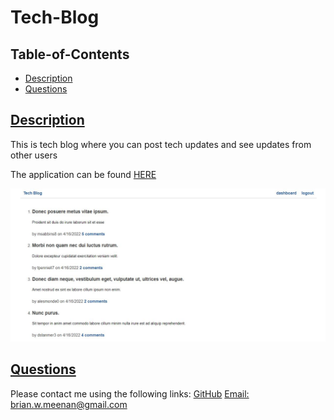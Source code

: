 # Tech-Blog
  
   
  
## Table-of-Contents

 * [Description](#description)
 * [Questions](#contact)
  
## [Description](#table-of-contents)
This is tech blog where you can post tech updates and see updates from other users

The application can be found [HERE](https://blooming-peak-47360.herokuapp.com/)

![Tech Blog Screenshot](public\assets\screenshot.JPG)

## [Questions](#table-of-contents)
Please contact me using the following links:
[GitHub](https://github.com/brian-lets-go)
[Email: brian.w.meenan@gmail.com](mailto:brian.w.meenan@gmail.com)